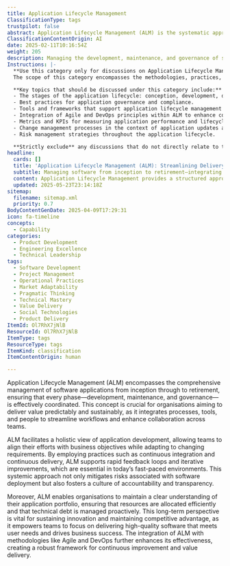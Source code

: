 ```yaml
---
title: Application Lifecycle Management
ClassificationType: tags
trustpilot: false
abstract: Application Lifecycle Management (ALM) is the systematic approach to managing software applications throughout their entire lifecycle, from initial development to eventual retirement. Originating from the need for structured processes in software development, ALM integrates various practices, tools, and team collaboration to streamline workflows and enhance communication. Its importance lies in its ability to provide organisations with a comprehensive view of application development, aligning technical efforts with business goals while remaining adaptable to evolving requirements. By implementing methodologies such as continuous integration and continuous delivery, ALM fosters rapid feedback and iterative enhancements, which are critical in dynamic environments. This approach not only reduces deployment risks but also cultivates a culture of accountability and transparency within teams. Furthermore, ALM aids organisations in effectively managing their application portfolios, ensuring optimal resource allocation and proactive technical debt management. This long-term focus is essential for driving innovation and maintaining a competitive edge, as it allows teams to concentrate on delivering high-quality software that satisfies user demands and contributes to overall business success. The synergy between ALM and frameworks like Agile and DevOps amplifies its impact, establishing a solid foundation for ongoing improvement and value creation.
ClassificationContentOrigin: AI
date: 2025-02-11T10:16:54Z
weight: 205
description: Managing the development, maintenance, and governance of software applications throughout their lifecycle.
Instructions: |-
  **Use this category only for discussions on Application Lifecycle Management.**  
  The scope of this category encompasses the methodologies, practices, and tools involved in managing the entire lifecycle of software applications, from initial conception through development, deployment, maintenance, and eventual retirement. The purpose is to ensure that applications are effectively governed and maintained to meet business needs and user expectations.

  **Key topics that should be discussed under this category include:**
  - The stages of the application lifecycle: conception, development, deployment, maintenance, and retirement.
  - Best practices for application governance and compliance.
  - Tools and frameworks that support application lifecycle management (ALM).
  - Integration of Agile and DevOps principles within ALM to enhance collaboration and efficiency.
  - Metrics and KPIs for measuring application performance and lifecycle effectiveness.
  - Change management processes in the context of application updates and enhancements.
  - Risk management strategies throughout the application lifecycle.

  **Strictly exclude** any discussions that do not directly relate to the management of software applications or that misinterpret the core principles of Application Lifecycle Management, such as unrelated software development methodologies or general project management topics.
headline:
  cards: []
  title: 'Application Lifecycle Management (ALM): Streamlining Delivery for Continuous Value'
  subtitle: Managing software from inception to retirement—integrating people, processes, and tools for continuous improvement, rapid feedback, and sustainable value delivery.
  content: Application Lifecycle Management provides a structured approach to managing software applications from initial concept through retirement, emphasising coordinated development, maintenance, governance, continuous integration, continuous delivery, proactive technical debt management, workflow optimisation, team collaboration, rapid feedback loops, and alignment of technical activities with strategic business objectives.
  updated: 2025-05-23T23:14:18Z
sitemap:
  filename: sitemap.xml
  priority: 0.7
BodyContentGenDate: 2025-04-09T17:29:31
icon: fa-timeline
concepts:
  - Capability
categories:
  - Product Development
  - Engineering Excellence
  - Technical Leadership
tags:
  - Software Development
  - Project Management
  - Operational Practices
  - Market Adaptability
  - Pragmatic Thinking
  - Technical Mastery
  - Value Delivery
  - Social Technologies
  - Product Delivery
ItemId: Ol7RhX7jNlB
ResourceId: Ol7RhX7jNlB
ItemType: tags
ResourceType: tags
ItemKind: classification
ItemContentOrigin: human

---
```

Application Lifecycle Management (ALM) encompasses the comprehensive management of software applications from inception through to retirement, ensuring that every phase—development, maintenance, and governance—is effectively coordinated. This concept is crucial for organisations aiming to deliver value predictably and sustainably, as it integrates processes, tools, and people to streamline workflows and enhance collaboration across teams.

ALM facilitates a holistic view of application development, allowing teams to align their efforts with business objectives while adapting to changing requirements. By employing practices such as continuous integration and continuous delivery, ALM supports rapid feedback loops and iterative improvements, which are essential in today’s fast-paced environments. This systemic approach not only mitigates risks associated with software deployment but also fosters a culture of accountability and transparency.

Moreover, ALM enables organisations to maintain a clear understanding of their application portfolio, ensuring that resources are allocated efficiently and that technical debt is managed proactively. This long-term perspective is vital for sustaining innovation and maintaining competitive advantage, as it empowers teams to focus on delivering high-quality software that meets user needs and drives business success. The integration of ALM with methodologies like Agile and DevOps further enhances its effectiveness, creating a robust framework for continuous improvement and value delivery.
